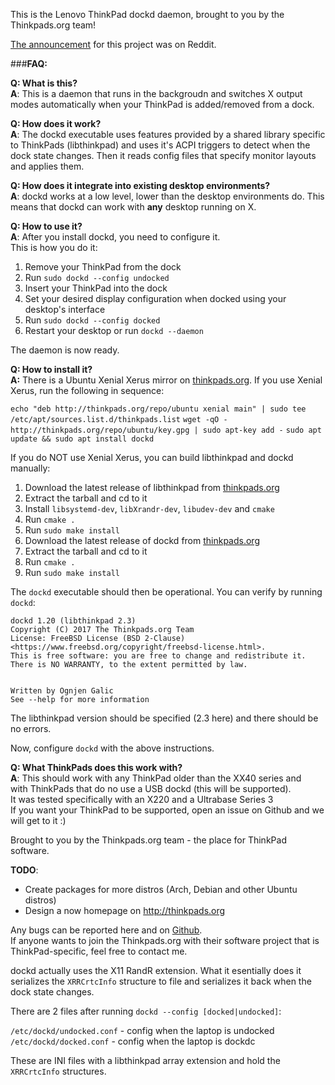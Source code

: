 This is the Lenovo ThinkPad dockd daemon, brought to you by the Thinkpads.org team! 

[The announcement](https://www.reddit.com/r/thinkpad/comments/77vazi/writing_a_dock_daemon_for_linux_need_info_about/) for this project was on Reddit.

###__FAQ:__

__Q: What is this?__   
__A__: This is a daemon that runs in the backgroudn and switches X output modes automatically when your ThinkPad is added/removed from a dock.

__Q: How does it work?__   
__A__: The dockd executable uses features provided by a shared library specific to ThinkPads (libthinkpad) and uses it's ACPI triggers to detect when the dock state changes. Then it reads config files that specify monitor layouts and applies them.

__Q: How does it integrate into existing desktop environments?__   
__A__: dockd works at a low level, lower than the desktop environments do. This means that dockd can work with __any__ desktop running on X.

__Q: How to use it?__   
__A__: After you install dockd, you need to configure it.     
This is how you do it:

1) Remove your ThinkPad from the dock   
2) Run `sudo dockd --config undocked`   
3) Insert your ThinkPad into the dock  
3) Set your desired display configuration when docked using your desktop's interface        
4) Run `sudo dockd --config docked`   
5) Restart your desktop or run `dockd --daemon`

The daemon is now ready.

__Q: How to install it?__   
__A:__ There is a Ubuntu Xenial Xerus mirror on [thinkpads.org](http://thinkpads.org/repo/ubuntu).
If you use Xenial Xerus, run the following in sequence:

`echo "deb http://thinkpads.org/repo/ubuntu xenial main" | sudo tee /etc/apt/sources.list.d/thinkpads.list`
`wget -qO - http://thinkpads.org/repo/ubuntu/key.gpg | sudo apt-key add -`
`sudo apt update && sudo apt install dockd`   
    
If you do NOT use Xenial Xerus, you can build libthinkpad and dockd manually:

1) Download the latest release of libthinkpad from [thinkpads.org](http://thinkpads.org/ftp/libthinkpad/)   
2) Extract the tarball and cd to it  
3) Install `libsystemd-dev`, `libXrandr-dev`, `libudev-dev` and `cmake`  
4) Run `cmake .`   
5) Run `sudo make install`  
6) Download the latest release of dockd from [thinkpads.org](http://thinkpads.org/ftp/dockd/)   
7) Extract the tarball and cd to it   
8) Run `cmake .`   
9) Run `sudo make install`

The `dockd` executable should then be operational. You can verify by running `dockd`:

    dockd 1.20 (libthinkpad 2.3)
    Copyright (C) 2017 The Thinkpads.org Team
    License: FreeBSD License (BSD 2-Clause) <https://www.freebsd.org/copyright/freebsd-license.html>.
    This is free software: you are free to change and redistribute it.
    There is NO WARRANTY, to the extent permitted by law.


    Written by Ognjen Galic
    See --help for more information

The libthinkpad version should be specified (2.3 here) and there should be no errors.

Now, configure `dockd` with the above instructions.

__Q: What ThinkPads does this work with?__    
__A__: This should work with any ThinkPad older than the XX40  series and     
with ThinkPads that do no use a USB dockd (this will be supported).     
It was tested specifically with an X220 and a Ultrabase Series 3     
If you want your ThinkPad to be supported, open an issue on Github and we will
get to it :)
    
    
Brought to you by the Thinkpads.org team - the place for ThinkPad software.


__TODO__:

* Create packages for more distros (Arch, Debian and other Ubuntu distros)
* Design a now homepage on http://thinkpads.org
    
    
Any bugs can be reported here and on [Github](https://github.com/libthinkpad/dockd).   
If anyone wants to join the Thinkpads.org with their software project that is ThinkPad-specific, feel free to contact me.


dockd actually uses the X11 RandR extension. What it esentially does it serializes the `XRRCrtcInfo` structure to file and serializes it back when the dock state changes.   

There are 2 files after running `dockd --config [docked|undocked]`:    
  
`/etc/dockd/undocked.conf` - config when the laptop is undocked   
`/etc/dockd/docked.conf` - config when the laptop is dockdc    

These are INI files with a libthinkpad array extension and hold the `XRRCrtcInfo` structures.
